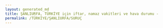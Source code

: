 ```yaml
---
layout: generated_md
title: ŞANLIURFA, TÜRKİYE için iftar, namaz vakitleri ve hava durumu - ilçe/eyalet seç
permalink: /TÜRKİYE/ŞANLIURFA/SURUÇ
---
```


<script type="text/javascript">
  var country = TÜRKİYE;
  var city = ŞANLIURFA;
  var state = SURUÇ;
  var lat = 72;
  var lon = 21;
</script>
